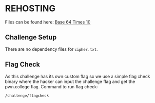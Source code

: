 # REHOSTING

Files can be found here: [Base 64 Times 10](https://github.com/MasonCompetitiveCyber/PatriotCTF2022-Public/tree/main/Crypto/Base64%20Times%2010)

## Challenge Setup
There are no dependency files for `cipher.txt`.

## Flag Check

As this challenge has its own custom flag so we use a simple flag check binary where the hacker can input the challenge flag and get the pwn.college flag. Command to run flag check-
```
/challenge/flagcheck
```


